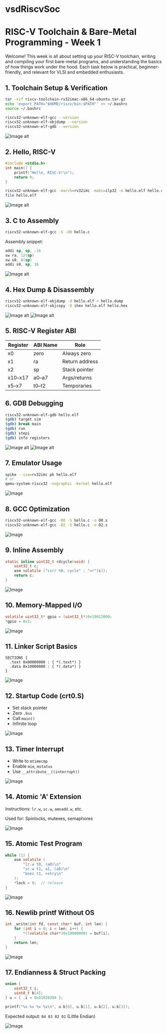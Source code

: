 # vsdRiscvSoc

# RISC-V Toolchain & Bare-Metal Programming - Week 1

Welcome! This week is all about setting up your RISC-V toolchain, writing and compiling your first bare-metal programs, and understanding the basics of how things work under the hood. Each task below is practical, beginner-friendly, and relevant for VLSI and embedded enthusiasts. 

## 1. Toolchain Setup & Verification

```bash
tar -xzf riscv-toolchain-rv32imac-x86_64-ubuntu.tar.gz
echo 'export PATH="$HOME/riscv/bin:$PATH"' >> ~/.bashrc
source ~/.bashrc

riscv32-unknown-elf-gcc --version
riscv32-unknown-elf-objdump --version
riscv32-unknown-elf-gdb --version
```

![Image alt](https://github.com/Aryan2632/vsdRiscvSoc/blob/a332855ba537f0872d583cadbea23018801c4264/Images/image8.jpg)

## 2. Hello, RISC-V

```c
#include <stdio.h>
int main() {
    printf("Hello, RISC-V!\n");
    return 0;
}
```

```bash
riscv32-unknown-elf-gcc -march=rv32imc -mabi=ilp32 -o hello.elf hello.c
file hello.elf
```

![Image alt](https://github.com/Aryan2632/vsdRiscvSoc/blob/5baa72d367e8fc7867f5467adcdee7b1ad266105/Images/image4.jpg)

## 3. C to Assembly

```bash
riscv32-unknown-elf-gcc -S -O0 hello.c
```

Assembly snippet:
```asm
addi sp, sp, -16
sw ra, 12(sp)
sw s0, 8(sp)
addi s0, sp, 16
```

![Image alt](https://github.com/Aryan2632/vsdRiscvSoc/blob/9d9a8c075dc31eea662c7c5551f0f8b703bbc285/Images/image1.jpg)

## 4. Hex Dump & Disassembly

```bash
riscv32-unknown-elf-objdump -d hello.elf > hello.dump
riscv32-unknown-elf-objcopy -O ihex hello.elf hello.hex
```

![Image alt](https://github.com/Aryan2632/vsdRiscvSoc/blob/c6af0f14ead338576c6221b1c82d050fcb592529/Images/image15.jpg)
![Image alt](https://github.com/Aryan2632/vsdRiscvSoc/blob/99fcf5c388519d1cb732421ba4c60732d24f744f/Images/image6.jpg)

## 5. RISC-V Register ABI

| Register | ABI Name | Role          |
|----------|----------|---------------|
| x0       | zero     | Always zero   |
| x1       | ra       | Return address|
| x2       | sp       | Stack pointer |
| x10–x17  | a0–a7    | Args/returns  |
| x5–x7    | t0–t2    | Temporaries   |


## 6. GDB Debugging

```bash
riscv32-unknown-elf-gdb hello.elf
(gdb) target sim
(gdb) break main
(gdb) run
(gdb) stepi
(gdb) info registers
```

![Image alt](https://github.com/Aryan2632/vsdRiscvSoc/blob/199a879e3eb6d3e3d8991512933d697215d5fc36/Images/image7.jpg)
![Image alt]()

## 7. Emulator Usage

```bash
spike --isa=rv32imc pk hello.elf
# or
qemu-system-riscv32 -nographic -kernel hello.elf
```

![Image](assets/image15.jpg)

## 8. GCC Optimization

```bash
riscv32-unknown-elf-gcc -O0 -S hello.c -o O0.s
riscv32-unknown-elf-gcc -O2 -S hello.c -o O2.s
```

![Image](assets/image16.jpg)

## 9. Inline Assembly

```c
static inline uint32_t rdcycle(void) {
    uint32_t c;
    asm volatile ("csrr %0, cycle" : "=r"(c));
    return c;
}
```

![Image](assets/image17.jpg)

## 10. Memory-Mapped I/O

```c
volatile uint32_t* gpio = (uint32_t*)0x10012000;
*gpio = 0x1;
```

![Image](assets/image18.jpg)

## 11. Linker Script Basics

```ld
SECTIONS {
  .text 0x00000000 : { *(.text*) }
  .data 0x10000000 : { *(.data*) }
}
```

![Image](assets/image19.png)

## 12. Startup Code (crt0.S)

- Set stack pointer
- Zero `.bss`
- Call `main()`
- Infinite loop

![Image](assets/image2.jpg)

## 13. Timer Interrupt

- Write to `mtimecmp`
- Enable `mie`, `mstatus`
- Use `__attribute__((interrupt))`

![Image](assets/image20.png)

## 14. Atomic 'A' Extension

Instructions: `lr.w`, `sc.w`, `amoadd.w`, etc.

Used for: Spinlocks, mutexes, semaphores

![Image](assets/image3.png)

## 15. Atomic Test Program

```c
while (1) {
    asm volatile (
        "lr.w t0, (a0)\n"
        "sc.w t1, a1, (a0)\n"
        "bnez t1, retry\n"
    );
    *lock = 0;  // release
}
```

![Image](assets/image4.jpg)

## 16. Newlib printf Without OS

```c
int _write(int fd, const char* buf, int len) {
    for (int i = 0; i < len; i++) {
        *((volatile char*)0x10000000) = buf[i];
    }
    return len;
}
```

![Image](assets/image5.jpg)

## 17. Endianness & Struct Packing

```c
union {
    uint32_t i;
    uint8_t b[4];
} u = { .i = 0x01020304 };

printf("%x %x %x %x\n", u.b[0], u.b[1], u.b[2], u.b[3]);
```
Expected output: `04 03 02 01` (Little Endian)

![Image](assets/image6.jpg)

